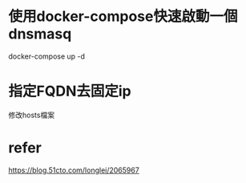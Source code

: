 # 使用docker-compose快速啟動一個dnsmasq
docker-compose up -d

# 指定FQDN去固定ip
修改hosts檔案

# refer
https://blog.51cto.com/longlei/2065967

